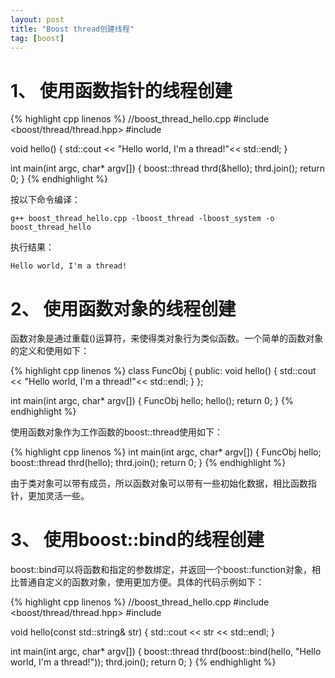 ```yaml
---
layout: post
title: "Boost thread创建线程"
tag: [boost]
---
```


# 1、 使用函数指针的线程创建

{% highlight cpp linenos %}
//boost_thread_hello.cpp
#include <boost/thread/thread.hpp>
#include <iostream>

void hello() {
  std::cout << "Hello world, I'm a thread!"<< std::endl;
}

int main(int argc, char* argv[]) {
  boost::thread thrd(&hello);
  thrd.join();
  return 0;
}
{% endhighlight %}

<!--more-->
按以下命令编译：

	g++ boost_thread_hello.cpp -lboost_thread -lboost_system -o boost_thread_hello

执行结果：

	Hello world, I'm a thread!

# 2、 使用函数对象的线程创建
函数对象是通过重载()运算符，来使得类对象行为类似函数。一个简单的函数对象的定义和使用如下：

{% highlight cpp linenos %}
class FuncObj {
  public:
    void hello() {
      std::cout << "Hello world, I'm a thread!"<< std::endl;
    }
};

int main(int argc, char* argv[]) {
  FuncObj hello;
  hello();
  return 0;
}
{% endhighlight %}

使用函数对象作为工作函数的boost::thread使用如下：

{% highlight cpp linenos %}
int main(int argc, char* argv[]) {
  FuncObj hello;
  boost::thread thrd(hello);
  thrd.join();
  return 0;
}
{% endhighlight %}

由于类对象可以带有成员，所以函数对象可以带有一些初始化数据，相比函数指针，更加灵活一些。

# 3、 使用boost::bind的线程创建
boost::bind可以将函数和指定的参数绑定，并返回一个boost::function对象，相比普通自定义的函数对象，使用更加方便。具体的代码示例如下：

{% highlight cpp linenos %}
//boost_thread_hello.cpp
#include <boost/thread/thread.hpp>
#include <iostream>

void hello(const std::string& str) {
  std::cout << str << std::endl;
}

int main(int argc, char* argv[]) {
  boost::thread thrd(boost::bind(hello, "Hello world, I'm a thread!"));
  thrd.join();
  return 0;
}
{% endhighlight %}
